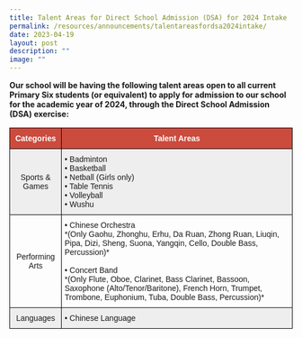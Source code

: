```yaml
---
title: Talent Areas for Direct School Admission (DSA) for 2024 Intake
permalink: /resources/announcements/talentareasfordsa2024intake/
date: 2023-04-19
layout: post
description: ""
image: ""
---
```

**Our school will be having the following talent areas open to all current Primary Six students (or equivalent) to apply for admission to our school for the academic year of 2024, through the Direct School Admission (DSA) exercise:**



<style type="text/css">
.tg  {border-collapse:collapse;border-spacing:0;}
.tg td{border-color:black;border-style:solid;border-width:1px;font-family:Arial, sans-serif;font-size:14px;
  overflow:hidden;padding:10px 5px;word-break:normal;}
.tg th{border-color:black;border-style:solid;border-width:1px;font-family:Arial, sans-serif;font-size:14px;
  font-weight:normal;overflow:hidden;padding:10px 5px;word-break:normal;}
.tg .tg-43yd{background-color:#CB4B3D;color:#FFF;font-weight:bold;text-align:center;vertical-align:middle}
.tg .tg-mgsp{background-color:#EEE;text-align:center;vertical-align:middle}
.tg .tg-r5gp{background-color:#EEE;text-align:left;vertical-align:top}
.tg .tg-nrix{text-align:center;vertical-align:middle}
.tg .tg-0lax{text-align:left;vertical-align:top}
</style>
<table class="tg">
<thead>
  <tr>
    <th class="tg-43yd"><span style="color:#FFF;background-color:#CB4B3D">Categories</span></th>
    <th class="tg-43yd"><span style="color:#FFF;background-color:#CB4B3D">Talent Areas</span></th>
  </tr>
</thead>
<tbody>
  <tr>
    <td class="tg-mgsp">Sports &amp; Games</td>
    <td class="tg-r5gp"><span style="font-weight:400;font-style:normal">• </span>Badminton<br><span style="font-weight:400;font-style:normal">•</span> Basketball<br><span style="font-weight:400;font-style:normal">•</span> Netball (Girls only)<br><span style="font-weight:400;font-style:normal">•</span> Table Tennis<br><span style="font-weight:400;font-style:normal">•</span> Volleyball<br><span style="font-weight:400;font-style:normal">•</span> Wushu</td>
  </tr>
  <tr>
    <td class="tg-nrix">Performing Arts</td>
    <td class="tg-0lax"><span style="font-weight:400;font-style:normal">• </span>Chinese Orchestra<br>*(Only Gaohu, Zhonghu, Erhu, Da Ruan, Zhong Ruan, Liuqin, Pipa, Dizi, Sheng, Suona, Yangqin, Cello, Double Bass, Percussion)*<br><br><span style="font-weight:400;font-style:normal">• </span>Concert Band<br>*(Only Flute, Oboe, Clarinet, Bass Clarinet, Bassoon, Saxophone (Alto/Tenor/Baritone), French Horn, Trumpet, Trombone, Euphonium, Tuba, Double Bass, Percussion)*
</td>
  </tr>
	<tr>
    <td class="tg-mgsp">Languages</td>
    <td class="tg-r5gp"><span style="font-weight:400;font-style:normal">• </span>Chinese Language</td>
  </tr>
</tbody>
</table>